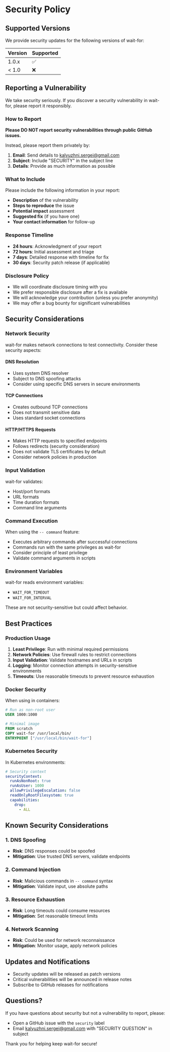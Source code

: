 # Security Policy

## Supported Versions

We provide security updates for the following versions of wait-for:

| Version | Supported          |
| ------- | ------------------ |
| 1.0.x   | :white_check_mark: |
| < 1.0   | :x:                |

## Reporting a Vulnerability

We take security seriously. If you discover a security vulnerability in wait-for, please report it responsibly.

### How to Report

**Please DO NOT report security vulnerabilities through public GitHub issues.**

Instead, please report them privately by:

1. **Email**: Send details to <kalyuzhni.sergei@gmail.com>
2. **Subject**: Include "SECURITY" in the subject line
3. **Details**: Provide as much information as possible

### What to Include

Please include the following information in your report:

- **Description** of the vulnerability
- **Steps to reproduce** the issue
- **Potential impact** assessment
- **Suggested fix** (if you have one)
- **Your contact information** for follow-up

### Response Timeline

- **24 hours**: Acknowledgment of your report
- **72 hours**: Initial assessment and triage
- **7 days**: Detailed response with timeline for fix
- **30 days**: Security patch release (if applicable)

### Disclosure Policy

- We will coordinate disclosure timing with you
- We prefer responsible disclosure after a fix is available
- We will acknowledge your contribution (unless you prefer anonymity)
- We may offer a bug bounty for significant vulnerabilities

## Security Considerations

### Network Security

wait-for makes network connections to test connectivity. Consider these security aspects:

#### DNS Resolution

- Uses system DNS resolver
- Subject to DNS spoofing attacks
- Consider using specific DNS servers in secure environments

#### TCP Connections

- Creates outbound TCP connections
- Does not transmit sensitive data
- Uses standard socket connections

#### HTTP/HTTPS Requests

- Makes HTTP requests to specified endpoints
- Follows redirects (security consideration)
- Does not validate TLS certificates by default
- Consider network policies in production

### Input Validation

wait-for validates:

- Host/port formats
- URL formats
- Time duration formats
- Command line arguments

### Command Execution

When using the `-- command` feature:

- Executes arbitrary commands after successful connections
- Commands run with the same privileges as wait-for
- Consider principle of least privilege
- Validate command arguments in scripts

### Environment Variables

wait-for reads environment variables:

- `WAIT_FOR_TIMEOUT`
- `WAIT_FOR_INTERVAL`

These are not security-sensitive but could affect behavior.

## Best Practices

### Production Usage

1. **Least Privilege**: Run with minimal required permissions
2. **Network Policies**: Use firewall rules to restrict connections
3. **Input Validation**: Validate hostnames and URLs in scripts
4. **Logging**: Monitor connection attempts in security-sensitive environments
5. **Timeouts**: Use reasonable timeouts to prevent resource exhaustion

### Docker Security

When using in containers:

```dockerfile
# Run as non-root user
USER 1000:1000

# Minimal image
FROM scratch
COPY wait-for /usr/local/bin/
ENTRYPOINT ["/usr/local/bin/wait-for"]
```

### Kubernetes Security

In Kubernetes environments:

```yaml
# Security context
securityContext:
  runAsNonRoot: true
  runAsUser: 1000
  allowPrivilegeEscalation: false
  readOnlyRootFilesystem: true
  capabilities:
    drop:
      - ALL
```

## Known Security Considerations

### 1. DNS Spoofing

- **Risk**: DNS responses could be spoofed
- **Mitigation**: Use trusted DNS servers, validate endpoints

### 2. Command Injection

- **Risk**: Malicious commands in `-- command` syntax
- **Mitigation**: Validate input, use absolute paths

### 3. Resource Exhaustion

- **Risk**: Long timeouts could consume resources
- **Mitigation**: Set reasonable timeout limits

### 4. Network Scanning

- **Risk**: Could be used for network reconnaissance
- **Mitigation**: Monitor usage, apply network policies

## Updates and Notifications

- Security updates will be released as patch versions
- Critical vulnerabilities will be announced in release notes
- Subscribe to GitHub releases for notifications

## Questions?

If you have questions about security but not a vulnerability to report, please:

- Open a GitHub issue with the `security` label
- Email <kalyuzhni.sergei@gmail.com> with "SECURITY QUESTION" in subject

Thank you for helping keep wait-for secure!

